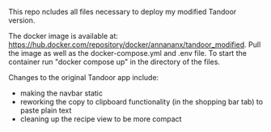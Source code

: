 This repo ncludes all files necessary to deploy my modified Tandoor version. 

The docker image is available at: https://hub.docker.com/repository/docker/annananx/tandoor_modified.
Pull the image as well as the docker-compose.yml and .env file. 
To start the container run "docker compose up" in the directory of the files.

Changes to the original Tandoor app include: 
* making the navbar static
* reworking the copy to clipboard functionality (in the shopping bar tab) to paste plain text
* cleaning up the recipe view to be more compact
